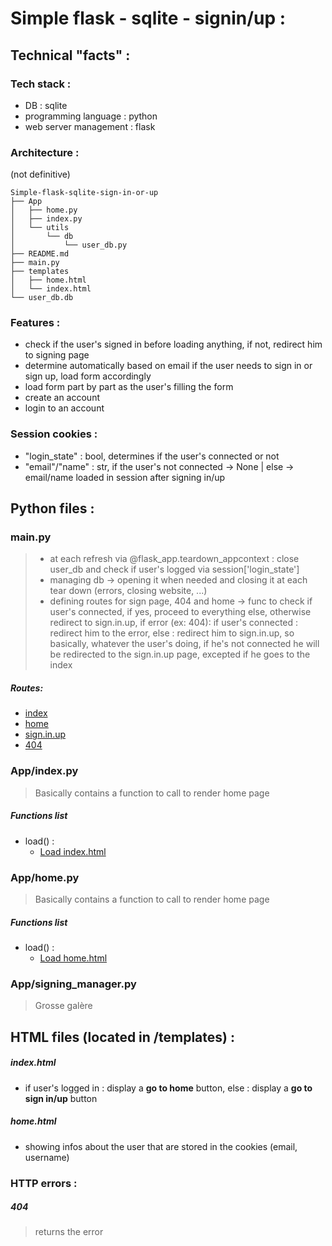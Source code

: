 # Simple flask - sqlite - signin/up :

## Technical "facts" :

### Tech stack :
- DB : sqlite
- programming language : python
- web server management : flask


### Architecture :
(not definitive)
```
Simple-flask-sqlite-sign-in-or-up
├── App
│   ├── home.py
│   ├── index.py
│   └── utils
│       └── db
│           └── user_db.py
├── README.md
├── main.py
├── templates
│   ├── home.html
│   └── index.html
└── user_db.db
```

### Features :
- check if the user's signed in before loading anything, if not, redirect him to signing page
- determine automatically based on email if the user needs to sign in or sign up, load form accordingly
- load form part by part as the user's filling the form
- create an account
- login to an account


### Session cookies :
- "login_state" : bool, determines if the user's connected or not
- "email"/"name" : str, if the user's not connected -> None | else -> email/name loaded in session after signing in/up

## Python files :

### main.py
> - at each refresh via @flask_app.teardown_appcontext : close user_db and check if user's logged via session['login_state']
> - managing db -> opening it when needed and closing it at each tear down (errors, closing website, ...)
> - defining routes for sign page, 404 and home -> func to check if user's connected, if yes, proceed to everything else,
otherwise redirect to sign.in.up,
> if error (ex: 404): if user's connected : redirect him to the error, else : redirect him to sign.in.up,
> so basically, whatever the user's doing, if he's not connected he will be redirected to the sign.in.up page, 
> excepted if he goes to the index
##### Routes:
- [index](#appindexpy)
- [home](#apphomepy)
- [sign.in.up](#appsigning_managerpy)
- [404](#404)

### App/index.py
> Basically contains a function to call to render home page
##### Functions list
  - load() :
    - [Load index.html](#indexhtml)


### App/home.py
> Basically contains a function to call to render home page
##### Functions list
  - load() :
    - [Load home.html](#homehtml)

### App/signing_manager.py
> Grosse galère

## HTML files (located in /templates) :

##### index.html
  - if user's logged in : display a **go to home** button, else : display a **go to sign in/up** button

##### home.html
  - showing infos about the user that are stored in the cookies (email, username)
  
### HTTP errors :
##### 404
> returns the error
